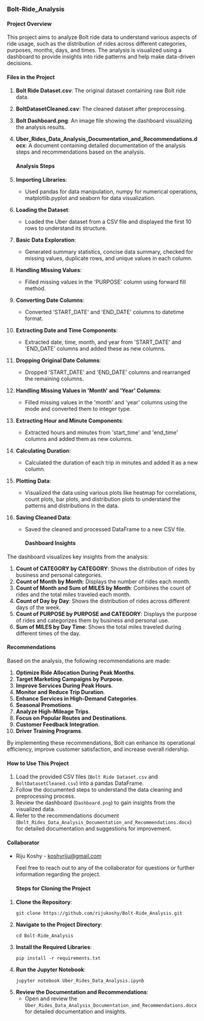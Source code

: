 ### Bolt-Ride_Analysis

#### Project Overview
This project aims to analyze Bolt ride data to understand various aspects of ride usage, such as the distribution of rides across different categories, purposes, months, days, and times. The analysis is visualized using a dashboard to provide insights into ride patterns and help make data-driven decisions.

#### Files in the Project
1. **Bolt Ride Dataset.csv**: The original dataset containing raw Bolt ride data.
2. **BoltDatasetCleaned.csv**: The cleaned dataset after preprocessing.
3. **Bolt Dashboard.png**: An image file showing the dashboard visualizing the analysis results.
4. **Uber_Rides_Data_Analysis_Documentation_and_Recommendations.docx**: A document containing detailed documentation of the analysis steps and recommendations based on the analysis.

   #### Analysis Steps
1. **Importing Libraries**:
   - Used pandas for data manipulation, numpy for numerical operations, matplotlib.pyplot and seaborn for data visualization.

2. **Loading the Dataset**:
   - Loaded the Uber dataset from a CSV file and displayed the first 10 rows to understand its structure.

3. **Basic Data Exploration**:
   - Generated summary statistics, concise data summary, checked for missing values, duplicate rows, and unique values in each column.

4. **Handling Missing Values**:
   - Filled missing values in the 'PURPOSE' column using forward fill method.

5. **Converting Date Columns**:
   - Converted 'START_DATE' and 'END_DATE' columns to datetime format.

6. **Extracting Date and Time Components**:
   - Extracted date, time, month, and year from 'START_DATE' and 'END_DATE' columns and added these as new columns.

7. **Dropping Original Date Columns**:
   - Dropped 'START_DATE' and 'END_DATE' columns and rearranged the remaining columns.

8. **Handling Missing Values in 'Month' and 'Year' Columns**:
   - Filled missing values in the 'month' and 'year' columns using the mode and converted them to integer type.

9. **Extracting Hour and Minute Components**:
   - Extracted hours and minutes from 'start_time' and 'end_time' columns and added them as new columns.

10. **Calculating Duration**:
    - Calculated the duration of each trip in minutes and added it as a new column.

11. **Plotting Data**:
    - Visualized the data using various plots like heatmap for correlations, count plots, bar plots, and distribution plots to understand the patterns and distributions in the data.

12. **Saving Cleaned Data**:
    - Saved the cleaned and processed DataFrame to a new CSV file.
   
      #### Dashboard Insights
The dashboard visualizes key insights from the analysis:
1. **Count of CATEGORY by CATEGORY**: Shows the distribution of rides by business and personal categories.
2. **Count of Month by Month**: Displays the number of rides each month.
3. **Count of Month and Sum of MILES by Month**: Combines the count of rides and the total miles traveled each month.
4. **Count of Day by Day**: Shows the distribution of rides across different days of the week.
5. **Count of PURPOSE by PURPOSE and CATEGORY**: Displays the purpose of rides and categorizes them by business and personal use.
6. **Sum of MILES by Day Time**: Shows the total miles traveled during different times of the day.

#### Recommendations
Based on the analysis, the following recommendations are made:
1. **Optimize Ride Allocation During Peak Months**.
2. **Target Marketing Campaigns by Purpose**.
3. **Improve Services During Peak Hours**.
4. **Monitor and Reduce Trip Duration**.
5. **Enhance Services in High-Demand Categories**.
6. **Seasonal Promotions**.
7. **Analyze High-Mileage Trips**.
8. **Focus on Popular Routes and Destinations**.
9. **Customer Feedback Integration**.
10. **Driver Training Programs**.

By implementing these recommendations, Bolt can enhance its operational efficiency, improve customer satisfaction, and increase overall ridership.

#### How to Use This Project
1. Load the provided CSV files (`Bolt Ride Dataset.csv` and `BoltDatasetCleaned.csv`) into a pandas DataFrame.
2. Follow the documented steps to understand the data cleaning and preprocessing process.
3. Review the dashboard (`Dashboard.png`) to gain insights from the visualized data.
4. Refer to the recommendations document (`Bolt_Rides_Data_Analysis_Documentation_and_Recommendations.docx`) for detailed documentation and suggestions for improvement.

#### Collaborator
- Riju Koshy  - koshyriju@gmail.com

  Feel free to reach out to any of the collaborator for questions or further information regarding the project.

  #### Steps for Cloning the Project
1. **Clone the Repository**:
   ```
   git clone https://github.com/rijukoshy/Bolt-Ride_Analysis.git
   ```
2. **Navigate to the Project Directory**:
   ```
   cd Bolt-Ride_Analysis
   ```
3. **Install the Required Libraries**:
   ```
   pip install -r requirements.txt
   ```
4. **Run the Jupyter Notebook**:
   ```
   jupyter notebook Uber_Rides_Data_Analysis.ipynb
   ```
5. **Review the Documentation and Recommendations**:
   - Open and review the `Uber_Rides_Data_Analysis_Documentation_and_Recommendations.docx` for detailed documentation and insights.


   
